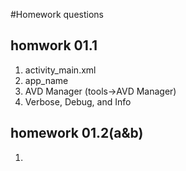 #Homework questions

## homwork 01.1

1. activity_main.xml
2. app_name
3. AVD Manager  (tools->AVD Manager)
4. Verbose, Debug, and Info


## homework 01.2(a&b)
1. 